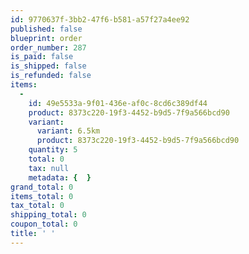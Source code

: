 ```yaml
---
id: 9770637f-3bb2-47f6-b581-a57f27a4ee92
published: false
blueprint: order
order_number: 287
is_paid: false
is_shipped: false
is_refunded: false
items:
  -
    id: 49e5533a-9f01-436e-af0c-8cd6c389df44
    product: 8373c220-19f3-4452-b9d5-7f9a566bcd90
    variant:
      variant: 6.5km
      product: 8373c220-19f3-4452-b9d5-7f9a566bcd90
    quantity: 5
    total: 0
    tax: null
    metadata: {  }
grand_total: 0
items_total: 0
tax_total: 0
shipping_total: 0
coupon_total: 0
title: ' '
---
```

